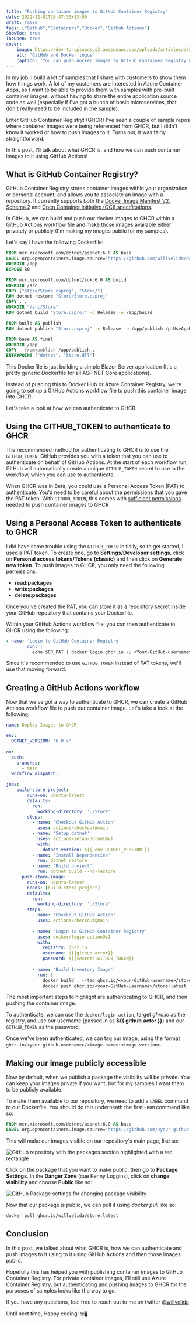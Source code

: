 ```yaml
---
title: "Pushing container images to GitHub Container Registry"
date: 2022-12-01T20:47:30+13:00
draft: false
tags: ["GitHub","Containers","Docker","GitHub Actions"]
ShowToc: true
TocOpen: true
cover:
    image: https://dev-to-uploads.s3.amazonaws.com/uploads/articles/dx2m0srq1t6q6g7iugx0.png
    alt: "GitHub and Docker logos"
    caption: 'You can push docker images to GitHub Container Registry using GitHub Actions'
---
```


In my job, I build a lot of samples that I share with customers to show them how things work. A lot of my customers are interested in Azure Container Apps, so I want to be able to provide them with samples with pre-built container images, without having to share the entire application source code as well (especially if I've got a bunch of basic microservices, that don't really need to be included in the sample).

Enter GitHub Container Registry! (GHCR) I've seen a couple of sample repos where container images were being referenced from GHCR, but I didn't know it worked or how to push images to it. Turns out, it was fairly straightforward.

In this post, I'll talk about what GHCR is, and how we can push container images to it using GitHub Actions!

## What is GitHub Container Registry?

GitHub Container Registry stores container images within your organization or personal account, and allows you to associate an image with a repository. It currently supports both the [Docker Image Manifest V2, Schema 2](https://docs.docker.com/registry/spec/manifest-v2-2/) and [Open Container Initiative (OCI) specifications](https://github.com/opencontainers/image-spec).

In GitHub, we can build and push our docker images to GHCR within a GitHub Actions workflow file and make those images available either privately or publicly (I'm making my images public for my samples).

Let's say I have the following Dockerfile:

```dockerfile
FROM mcr.microsoft.com/dotnet/aspnet:6.0 AS base
LABEL org.opencontainers.image.source="https://github.com/willvelida/dapr-store-app"
WORKDIR /app
EXPOSE 80

FROM mcr.microsoft.com/dotnet/sdk:6.0 AS build
WORKDIR /src
COPY ["Store/Store.csproj", "Store/"]
RUN dotnet restore "Store/Store.csproj"
COPY . .
WORKDIR "/src/Store"
RUN dotnet build "Store.csproj" -c Release -o /app/build

FROM build AS publish
RUN dotnet publish "Store.csproj" -c Release -o /app/publish /p:UseAppHost=false

FROM base AS final
WORKDIR /app
COPY --from=publish /app/publish .
ENTRYPOINT ["dotnet", "Store.dll"]
```

This Dockerfile is just building a simple Blazor Server application (It's a pretty generic Dockerfile for all ASP.NET Core applications).

Instead of pushing this to Docker Hub or Azure Container Registry, we're going to set up a GitHub Actions workflow file to push this container image into GHCR.

Let's take a look at how we can authenticate to GHCR.

## Using the GITHUB_TOKEN to authenticate to GHCR

The recommended method for authenticating to GHCR is to use the ```GITHUB_TOKEN```. GitHub provides you with a token that you can use to authenticate on behalf of GitHub Actions. At the start of each workflow run, GitHub will automatically create a unique ```GITHUB_TOKEN``` secret to use in the workflow, which you can use to authenticate.

When GHCR was in Beta, you could use a Personal Access Token (PAT) to authenticate. You'd need to be careful about the permissions that you gave the PAT token. With ```GITHUB_TOKEN```, this comes with [sufficient permissions](https://docs.github.com/en/actions/security-guides/automatic-token-authentication#permissions-for-the-github_token) needed to push container images to GHCR

## Using a Personal Access Token to authenticate to GHCR

I did have some trouble using the ```GITHUB_TOKEN``` initially, so to get started, I used a PAT token. To create one, go to **Settings/Developer settings**, click on **Personal access tokens/Tokens (classic)** and then click on **Generate new token**. To push images to GHCR, you only need the following permissions:

- **read:packages**
- **write:packages**
- **delete:packages**

Once you've created the PAT, you can store it as a repository secret inside your GitHub repository that contains your Dockerfile.

Within your GitHub Actions workflow file, you can then authenticate to GHCR using the following:

```yml
- name: 'Login to GitHub Container Registry'
        run: |
          echo $CR_PAT | docker login ghcr.io -u <Your-GitHub-username> --password-stdin
```

Since it's recommended to use ```GITHUB_TOKEN``` instead of PAT tokens, we'll use that moving forward.

## Creating a GitHub Actions workflow

Now that we've got a way to authenticate to GHCR, we can create a GitHub Actions workflow file to push our container image. Let's take a look at the following:

```yml
name: Deploy Images to GHCR

env:
  DOTNET_VERSION: '6.0.x'
  
on:
  push:
    branches:
      - main
  workflow_dispatch:

jobs:
    build-store-project:
        runs-on: ubuntu-latest
        defaults:
          run:
            working-directory: './Store'
        steps:
          - name: 'Checkout GitHub Action'
            uses: actions/checkout@main
          - name: 'Setup dotnet'
            uses: actions/setup-dotnet@v1
            with:
              dotnet-version: ${{ env.DOTNET_VERSION }}
          - name: 'Install Dependencies'
            run: dotnet restore
          - name: 'Build project'
            run: dotnet build --no-restore
      push-store-image:
        runs-on: ubuntu-latest
        needs: [build-store-project]
        defaults:
          run:
            working-directory: './Store'
        steps:
          - name: 'Checkout GitHub Action'
            uses: actions/checkout@main
            
          - name: 'Login to GitHub Container Registry'
            uses: docker/login-action@v1
            with:
              registry: ghcr.io
              username: ${{github.actor}}
              password: ${{secrets.GITHUB_TOKEN}}
              
          - name: 'Build Inventory Image'
            run: |
              docker build . --tag ghcr.io/<your-GitHub-username>/store:latest
              docker push ghcr.io/<your-GitHub-username>/store:latest
```

The most important steps to highlight are authenticating to GHCR, and then pushing the container image.

To authenticate, we can use the ```docker/login-action```, target *ghrc.io* as the registry, and use our username (passed in as **${{ github.actor }}**) and our ```GITHUB_TOKEN``` as the password.

Once we've been authenticated, we can tag our image, using the format ```ghcr.io/<your-github-username>/<image-name>:<image-version>```.

## Making our image publicly accessible

Now by default, when we publish a package the visibility will be private. You can keep your images private if you want, but for my samples I want them to be publicly available.

To make them available to our repository, we need to add a ```LABEL``` command to our Dockerfile. You should do this underneath the first ```FROM``` command like so:

```dockerfile
FROM mcr.microsoft.com/dotnet/aspnet:6.0 AS base
LABEL org.opencontainers.image.source="https://github.com/<your-github-username>/<your-repo-name>"
```

This will make our images visible on our repository's main page, like so:

![GitHub repository with the packages section highlighted with a red rectangle](https://dev-to-uploads.s3.amazonaws.com/uploads/articles/f7kgcolh0al8gdtqg9uq.png)

Click on the package that you want to make public, then go to **Package Settings**. In the **Danger Zone** (cue Kenny Loggins), click on **change visibility** and choose **Public** like so:

![GitHub Package settings for changing package visibility](https://dev-to-uploads.s3.amazonaws.com/uploads/articles/429kchs4c4a50wj4c3h3.png)

Now that our package is public, we can pull it using *docker pull* like so:

```bash
docker pull ghcr.io/willvelida/store:latest
```

## Conclusion

In this post, we talked about what GHCR is, how we can authenticate and push images to it using to it using GitHub Actions and then those images public.

Hopefully this has helped you with publishing container images to GitHub Container Registry. For private container images, I'll still use Azure Container Registry, but authenticating and pushing images to GHCR for the purposes of samples looks like the way to go.

If you have any questions, feel free to reach out to me on twitter [@willvelida](https://twitter.com/willvelida)

Until next time, Happy coding! 🤓🖥️